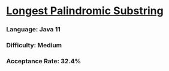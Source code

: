 # [Longest Palindromic Substring](https://leetcode.com/problems/longest-palindromic-substring/)

### Language: Java 11

### Difficulty: Medium

### Acceptance Rate: 32.4%
